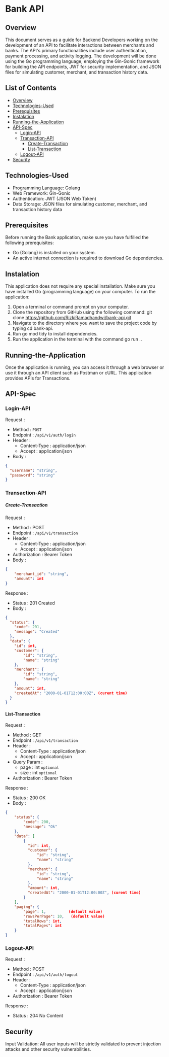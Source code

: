 # Bank API

## Overview

This document serves as a guide for Backend Developers working on the development of an API to facilitate interactions between merchants and banks. The API's primary functionalities include user authentication, payment processing, and activity logging. The development will be done using the Go programming language, employing the Gin-Gonic framework for building the API endpoints, JWT for security implementation, and JSON files for simulating customer, merchant, and transaction history data.

## List of Contents

- [Overview](#Overview)
- [Technologies-Used](#Technologies-Used)
- [Prerequisites](#Prerequisites)
- [Instalation](#Instalation)
- [Running-the-Application](#Running-the-Application)
- [API-Spec](#API-Spec)
  - [Login-API](#Login-API)
  - [Transaction-API](#Transaction-API)
    - [Create-Transaction](#Create-Transaction)
    - [List-Transaction](#List-Transaction)
  - [Logout-API](#Logout-API)
- [Security](#Security)

## Technologies-Used

- Programming Language: Golang
- Web Framework: Gin-Gonic
- Authentication: JWT (JSON Web Token)
- Data Storage: JSON files for simulating customer, merchant, and transaction history data

## Prerequisites

Before running the Bank application, make sure you have fulfilled the following prerequisites:

- Go (Golang) is installed on your system.
- An active internet connection is required to download Go dependencies.

## Instalation

This application does not require any special installation. Make sure you have installed Go (programming language) on your computer. To run the application:

1. Open a terminal or command prompt on your computer.
2. Clone the repository from GitHub using the following command: git clone https://github.com/RizkiRamadhandwi/bank-api.git
3. Navigate to the directory where you want to save the project code by typing cd bank-api.
4. Run go mod tidy to install dependencies.
5. Run the application in the terminal with the command go run ..

## Running-the-Application

Once the application is running, you can access it through a web browser or use it through an API client such as Postman or cURL. This application provides APIs for Transactions.



## API-Spec

### Login-API

Request :

- Method : `POST`
- Endpoint : `/api/v1/auth/login`
- Header :
  - Content-Type : application/json
  - Accept : application/json
- Body :

```json
{
  "username": "string",
  "password": "string"
}
```

### Transaction-API

##### Create-Transaction

Request :

- Method : POST
- Endpoint : `/api/v1/transaction`
- Header :
  - Content-Type : application/json
  - Accept : application/json
- Authorization : Bearer Token
- Body :

```json
{
    "merchant_id": "string",
    "amount": int
}
```

Response :

- Status : 201 Created
- Body :

```json
{
  "status": {
    "code": 201,
    "message": "Created"
  },
  "data": {
    "id": int,
    "customer": {
        "id": "string",
        "name": "string"
    },
    "merchant": {
        "id": "string",
        "name": "string"
    },
    "amount": int,
    "createdAt": "2000-01-01T12:00:00Z", (curent time)
  }
}
```

#### List-Transaction 

Request :

- Method : GET
- Endpoint : `/api/v1/transaction`
- Header :
  - Content-Type : application/json
  - Accept : application/json
- Query Param :
  - page : int `optional`
  - size : int `optional`
- Authorization : Bearer Token

Response :

- Status : 200 OK
- Body :

```json
{
    "status": {
        "code": 200,
        "message": "Ok"
    },
    "data": [
        {
          "id": int,
          "customer": {
              "id": "string",
              "name": "string"
          },
          "merchant": {
              "id": "string",
              "name": "string"
          },
          "amount": int,
          "createdAt": "2000-01-01T12:00:00Z", (curent time)
        }
    ],
    "paging": {
        "page": 1,          (default value)
        "rowsPerPage": 10,   (default value)
        "totalRows": int,
        "totalPages": int
    }
}

```

### Logout-API

Request :

- Method : POST
- Endpoint : `/api/v1/auth/logout`
- Header :
  - Content-Type : application/json
  - Accept : application/json
- Authorization : Bearer Token


Response :

- Status : 204 No Content



## Security

Input Validation: All user inputs will be strictly validated to prevent injection attacks and other security vulnerabilities.